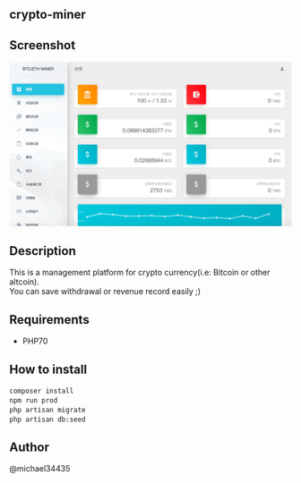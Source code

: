 crypto-miner
---

## Screenshot
![Alt text](screenshot.png)

## Description
This is a management platform for crypto currency(i.e: Bitcoin or other altcoin).  
You can save withdrawal or revenue record easily ;)

## Requirements
* PHP70

## How to install
```bash
composer install
npm run prod
php artisan migrate
php artisan db:seed
```

## Author
@michael34435
